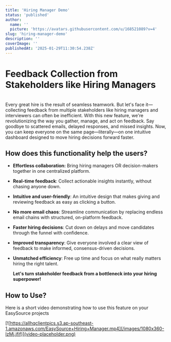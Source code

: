 ```yaml
---
title: 'Hiring Manager Demo'
status: 'published'
author:
  name: ''
  picture: 'https://avatars.githubusercontent.com/u/168521089?v=4'
slug: 'hiring-manager-demo'
description: ''
coverImage: ''
publishedAt: '2025-01-29T11:30:54.238Z'
---
```


# **Feedback Collection from Stakeholders like Hiring Managers**

\
Every great hire is the result of seamless teamwork. But let's face it—collecting feedback from multiple stakeholders like hiring managers and interviewers can often be inefficient. With this new feature, we're revolutionizing the way you gather, manage, and act on feedback. Say goodbye to scattered emails, delayed responses, and missed insights. Now, you can keep everyone on the same page—literally—on one intuitive dashboard designed to move hiring decisions forward faster.

## **How does this functionality help the users?**

- **Effortless collaboration:** Bring hiring managers OR decision-makers together in one centralized platform.

- **Real-time feedback**: Collect actionable insights instantly, without chasing anyone down.

- **Intuitive and user-friendly**: An intuitive design that makes giving and reviewing feedback as easy as clicking a button.

- **No more email chaos**: Streamline communication by replacing endless email chains with structured, on-platform feedback.

- **Faster hiring decisions**: Cut down on delays and move candidates through the funnel with confidence.

- **Improved transparency**: Give everyone involved a clear view of feedback to make informed, consensus-driven decisions.

- **Unmatched efficiency**: Free up time and focus on what really matters hiring the right talent.

  **Let's turn stakeholder feedback from a bottleneck into your hiring superpower!**

## **How to Use?**

Here is a short video demonstrating how to use this feature on your EasySource projects

[![https://allhqclientpics.s3.ap-southeast-1.amazonaws.com/EasySource+Hiring+Manager.mp4](/images/1080x360-IzMj.jfif)](video-placeholder.png)